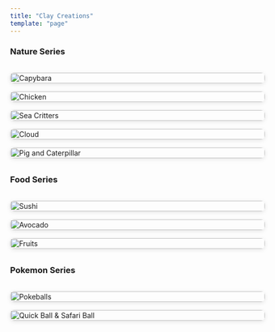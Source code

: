 ```yaml
---
title: "Clay Creations"
template: "page"
---
```


### Nature Series
<div style="display: grid; grid-template-columns: repeat(auto-fit, minmax(300px, 1fr)); gap: 1rem; margin: 2rem 0;">
  <div>
    <img src="./media/capybara.jpg" alt="Capybara" style="width: 100%; border-radius: 8px; box-shadow: 0 2px 8px rgba(0,0,0,0.1);" />
  </div>
  <div>
    <img src="./media/chicken.jpg" alt="Chicken" style="width: 100%; border-radius: 8px; box-shadow: 0 2px 8px rgba(0,0,0,0.1);" />
  </div>
  <div>
    <img src="./media/seacritters.jpg" alt="Sea Critters" style="width: 100%; border-radius: 8px; box-shadow: 0 2px 8px rgba(0,0,0,0.1);" />
  </div>
  <div>
    <img src="./media/cloud.jpg" alt="Cloud" style="width: 100%; border-radius: 8px; box-shadow: 0 2px 8px rgba(0,0,0,0.1);" />
  </div>
  <div>
    <img src="./media/pigcaterpillar.jpg" alt="Pig and Caterpillar" style="width: 100%; border-radius: 8px; box-shadow: 0 2px 8px rgba(0,0,0,0.1);" />
  </div>
</div>


### Food Series
<div style="display: grid; grid-template-columns: repeat(auto-fit, minmax(300px, 1fr)); gap: 1rem; margin: 2rem 0;">
  <div>
    <img src="./media/sushi.jpg" alt="Sushi" style="width: 100%; border-radius: 8px; box-shadow: 0 2px 8px rgba(0,0,0,0.1);" />
  </div>
  <div>
    <img src="./media/avocado.jpg" alt="Avocado" style="width: 100%; border-radius: 8px; box-shadow: 0 2px 8px rgba(0,0,0,0.1);" />
  </div>
  <div>
    <img src="./media/fruits.jpg" alt="Fruits" style="width: 100%; border-radius: 8px; box-shadow: 0 2px 8px rgba(0,0,0,0.1);" />
  </div>
</div>


### Pokemon Series
<div style="display: grid; grid-template-columns: repeat(auto-fit, minmax(300px, 1fr)); gap: 1rem; margin: 2rem 0;">
  <div>
    <img src="./media/pokeballs.jpg" alt="Pokeballs" style="width: 100%; border-radius: 8px; box-shadow: 0 2px 8px rgba(0,0,0,0.1);" />
  </div>
  <div>
    <img src="./media/quickballsafariball.jpg" alt="Quick Ball & Safari Ball" style="width: 100%; border-radius: 8px; box-shadow: 0 2px 8px rgba(0,0,0,0.1);" />
  </div>
</div>